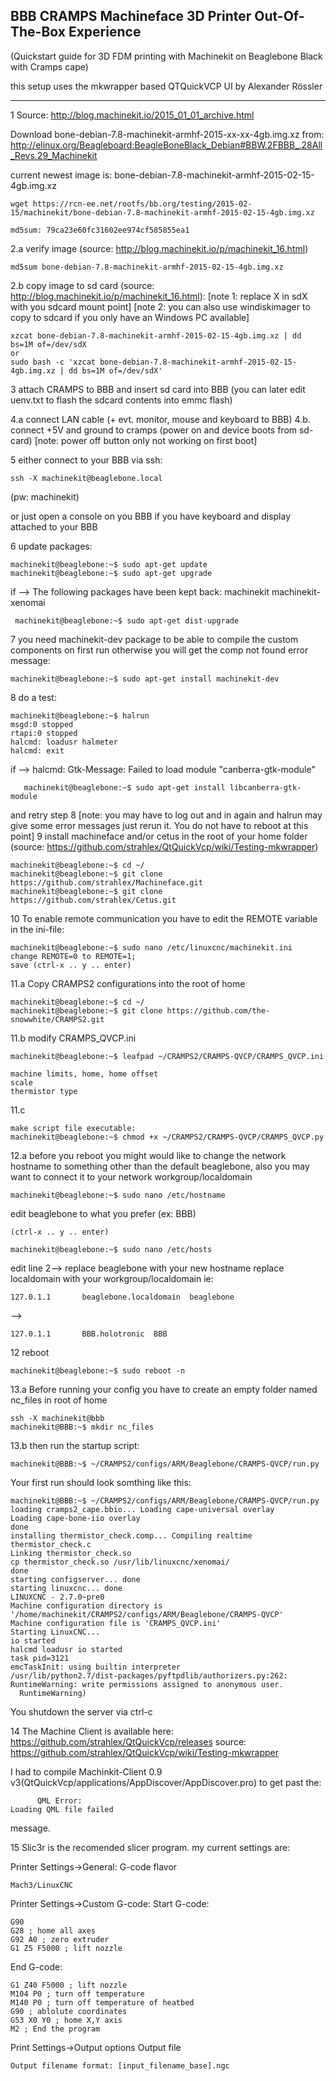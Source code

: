 ## BBB CRAMPS Machineface 3D Printer Out-Of-The-Box Experience ##
(Quickstart guide for 3D FDM printing with Machinekit on Beaglebone Black with Cramps cape)

this setup uses the mkwrapper based QTQuickVCP UI by Alexander Rössler

---------


1 Source: http://blog.machinekit.io/2015_01_01_archive.html  

Download bone-debian-7.8-machinekit-armhf-2015-xx-xx-4gb.img.xz from:
 http://elinux.org/Beagleboard:BeagleBoneBlack_Debian#BBW.2FBBB_.28All_Revs.29_Machinekit
 
current newest image is: bone-debian-7.8-machinekit-armhf-2015-02-15-4gb.img.xz
    
    wget https://rcn-ee.net/rootfs/bb.org/testing/2015-02-15/machinekit/bone-debian-7.8-machinekit-armhf-2015-02-15-4gb.img.xz

	md5sum: 79ca23e60fc31602ee974cf585855ea1
2.a verify image  (source: http://blog.machinekit.io/p/machinekit_16.html)
    
    md5sum bone-debian-7.8-machinekit-armhf-2015-02-15-4gb.img.xz

2.b copy image to sd card (source: http://blog.machinekit.io/p/machinekit_16.html):
[note 1: replace X in sdX with you sdcard mount point]
[note 2: you can also use windiskimager to copy to sdcard if you only have an Windows PC available]

    xzcat bone-debian-7.8-machinekit-armhf-2015-02-15-4gb.img.xz | dd bs=1M of=/dev/sdX
    or
    sudo bash -c 'xzcat bone-debian-7.8-machinekit-armhf-2015-02-15-4gb.img.xz | dd bs=1M of=/dev/sdX'

3 attach CRAMPS to BBB and insert sd card into BBB (you can later edit uenv.txt to flash the sdcard contents into emmc flash)

4.a connect LAN cable (+ evt. monitor, mouse and keyboard to BBB)
4.b. connect +5V and ground to cramps (power on and device boots from sd-card)
[note: power off button only not working on  first boot]

5 either connect to your BBB via ssh:
	
	ssh -X machinekit@beaglebone.local 
(pw: machinekit)

or just open a console on you BBB if you have keyboard and display attached to your BBB 

6 update packages:
	
	machinekit@beaglebone:~$ sudo apt-get update
    machinekit@beaglebone:~$ sudo apt-get upgrade

if --> The following packages have been kept back:
	machinekit machinekit-xenomai
 
	 machinekit@beaglebone:~$ sudo apt-get dist-upgrade

7 	you need machinekit-dev package to be able to compile the custom components on first run
otherwise you will get the comp not found error message:

	machinekit@beaglebone:~$ sudo apt-get install machinekit-dev

8 do a test:

    machinekit@beaglebone:~$ halrun
    msgd:0 stopped
    rtapi:0 stopped
    halcmd: loadusr halmeter
    halcmd: exit
    
   if --> halcmd: Gtk-Message: Failed to load module "canberra-gtk-module"
   
	   machinekit@beaglebone:~$ sudo apt-get install libcanberra-gtk-module
and retry step 8 [note: you may have to log out and in again and halrun may give some error messages
just rerun it. You do not have to reboot at this point]
9  install machineface and/or  cetus in the root of your home folder 
    (source: https://github.com/strahlex/QtQuickVcp/wiki/Testing-mkwrapper) 
    
	machinekit@beaglebone:~$ cd ~/    
	machinekit@beaglebone:~$ git clone https://github.com/strahlex/Machineface.git
	machinekit@beaglebone:~$ git clone https://github.com/strahlex/Cetus.git
	
10 To enable remote communication you have to edit the REMOTE variable in the ini-file:
	
	machinekit@beaglebone:~$ sudo nano /etc/linuxcnc/machinekit.ini
	change REMOTE=0 to REMOTE=1;
	save (ctrl-x .. y .. enter)

11.a Copy CRAMPS2 configurations into the root of home

	machinekit@beaglebone:~$ cd ~/
	machinekit@beaglebone:~$ git clone https://github.com/the-snowwhite/CRAMPS2.git 

11.b modify CRAMPS_QVCP.ini

	machinekit@beaglebone:~$ leafpad ~/CRAMPS2/CRAMPS-QVCP/CRAMPS_QVCP.ini
	
	machine limits, home, home offset
	scale
	thermistor type
	 
11.c

	make script file executable:
	machinekit@beaglebone:~$ chmod +x ~/CRAMPS2/CRAMPS-QVCP/CRAMPS_QVCP.py
	 
12.a before you reboot you might would like to change the network hostname to something other than the default beaglebone, also you may want to connect it to your network workgroup/localdomain 

	machinekit@beaglebone:~$ sudo nano /etc/hostname
edit beaglebone to what you prefer (ex: BBB)

	(ctrl-x .. y .. enter)

	machinekit@beaglebone:~$ sudo nano /etc/hosts
edit line 2-->
replace beaglebone with your new hostname
replace localdomain with your workgroup/localdomain
ie:
	
	127.0.1.1       beaglebone.localdomain  beaglebone
-->
	
	127.0.1.1       BBB.holotronic  BBB     
	 	
12 reboot 
	
	machinekit@beaglebone:~$ sudo reboot -n

 
13.a Before running your config you have to create an empty folder named nc_files in root of home

	ssh -X machinekit@bbb
	machinekit@BBB:~$ mkdir nc_files

13.b then run the startup script:

	machinekit@BBB:~$ ~/CRAMPS2/configs/ARM/Beaglebone/CRAMPS-QVCP/run.py
 
 Your first run should look somthing like this:

	machinekit@BBB:~$ ~/CRAMPS2/configs/ARM/Beaglebone/CRAMPS-QVCP/run.py
	loading cramps2_cape.bbio... Loading cape-universal overlay
	Loading cape-bone-iio overlay
	done
	installing thermistor_check.comp... Compiling realtime thermistor_check.c
	Linking thermistor_check.so
	cp thermistor_check.so /usr/lib/linuxcnc/xenomai/
	done
	starting configserver... done
	starting linuxcnc... done
	LINUXCNC - 2.7.0~pre0
	Machine configuration directory is '/home/machinekit/CRAMPS2/configs/ARM/Beaglebone/CRAMPS-QVCP'
	Machine configuration file is 'CRAMPS_QVCP.ini'
	Starting LinuxCNC...
	io started
	halcmd loadusr io started
	task pid=3121
	emcTaskInit: using builtin interpreter
	/usr/lib/python2.7/dist-packages/pyftpdlib/authorizers.py:262: RuntimeWarning: write permissions assigned to anonymous user.
	  RuntimeWarning)

You shutdown the server via ctrl-c

14 The Machine Client is available here:
https://github.com/strahlex/QtQuickVcp/releases
source:
https://github.com/strahlex/QtQuickVcp/wiki/Testing-mkwrapper

I had to compile Machinkit-Client 0.9 v3(QtQuickVcp/applications/AppDiscover/AppDiscover.pro)
to get past the:
			
		  QML Error:
	Loading QML file failed
	
message.

15 Slic3r is the recomended slicer program.
my current settings are:

Printer Settings->General:
G-code flavor
	
	Mach3/LinuxCNC

Printer Settings->Custom G-code:
Start G-code:

	G90
	G28 ; home all axes
	G92 A0 ; zero extruder
	G1 Z5 F5000 ; lift nozzle
End G-code:

	G1 Z40 F5000 ; lift nozzle
	M104 P0 ; turn off temperature
	M140 P0 ; turn off temperature of heatbed
	G90 ; ablolute coordinates
	G53 X0 Y0 ; home X,Y axis
	M2 ; End the program
	
Print Settings->Output options
Output file

	Output filename format: [input_filename_base].ngc